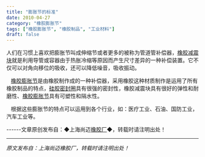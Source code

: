 ```yaml
---
title: "膨胀节的标准"
date: 2010-04-27
category: "橡胶膨胀节"
tags: ["橡胶膨胀节", "橡胶制品", "工业材料"]
draft: false
---
```


人们在习惯上喜欢把膨胀节叫成伸缩节或者更多的被称为管道管补偿器，[橡胶减震块](http://www.smpolymer.com/)就是利用导管或容器由于热胀冷缩等原因而产生尺寸差异的一种补偿装置。它不仅可以对角向移位的吸收，还可以降低噪音，吸收振动。

   [橡胶膨胀节](http://www.smpolymer.com/xiangjiaopengzhangjie/)是由橡胶制作成的一种补偿器，采用橡胶这种材质制作是运用了所有橡胶制品的特点，[硅胶密封圈](http://www.smpolymer.com/)具有很强的密封性，橡胶减震块具有很好的弹性和耐磨性、[橡胶膨胀节](http://www.smpolymer.com/xiangjiaopengzhangjie/)具有可塑性和隔水性。

   根据这些膨胀节的特点可以运用到各个行业，如：医疗工业、石油、国防工业，汽车工业等。 

------文章原创发布自：◆上海尚迈[橡胶厂](http://www.smpolymer.com/)◆，转载时请注明出处！

---

*原文发布自：上海尚迈橡胶厂，转载时请注明出处！*
